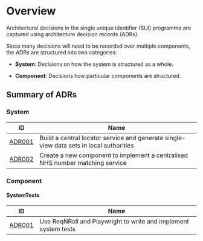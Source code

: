 # Overview

Architectural decisions in the single unique identifier (SUI) programme are 
captured using architecture decision records (ADRs).

Since many decisions will need to be recorded over multiple components, the 
ADRs are structured into two categories:

- **System**: Decisions on how the system is structured as a whole.

- **Component**: Decisions how particular components are structured.

## Summary of ADRs

### System

| ID | Name |
|----|------|
| [ADR001](System/ADR001-build-central-locator-and-la-generator.md) | Build a central locator service and generate single-view data sets in local authorities |
| [ADR002](System/ADR002-create-new-component-for-central-matching-service.md) | Create a new component to implement a centralised NHS number matching service |

### Component

#### SystemTests

| ID | Name |
|----|------|
| [ADR001](Component/SystemTests/ADR001-testing-reqnroll-playwright.md) | Use ReqNRoll and Playwright to write and implement system tests |
